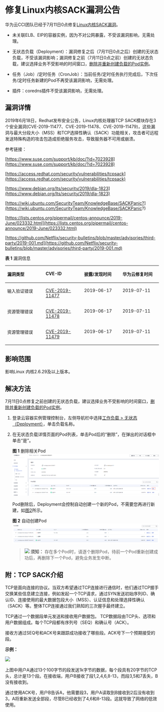 # 修复Linux内核SACK漏洞公告<a name="cci_01_0076"></a>

华为云CCI团队已经于7月11日0点修复[Linux内核SACK漏洞](https://www.huaweicloud.com/notice/2018/20190619122553544.html)。

-   未关联ELB、EIP的容器实例，因为不对公网暴露，不受该漏洞影响，无需处理。

-   无状态负载（Deployment）：漏洞修复之后（7月11日0点之后）创建的无状态负载，不受该漏洞影响；漏洞修复之前（7月11日0点之前）创建的无状态负载，建议选择业务不受影响的时间窗口，[删除并重新创建负载的Pod实例](#section1446470135915)。
-   任务（Job）/定时任务（CronJob）：当前任务/定时任务执行完成后，下次任务/定时任务新建的Pod不再受该漏洞影响，无需处理。
-   插件：coredns插件不受该漏洞影响，无需处理。

## 漏洞详情<a name="section16102913144819"></a>

2019年6月18日，Redhat发布安全公告，Linux内核处理器TCP SACK模块存在3个安全漏洞\(CVE-2019-11477、CVE-2019-11478、CVE-2019-11479\)，这些漏洞与最大分段大小（MSS）和TCP选择性确认（SACK）功能相关，攻击者可远程发送特殊构造的攻击包造成拒绝服务攻击，导致服务器不可用或崩溃。

参考链接：

[https://www.suse.com/support/kb/doc/?id=7023928](https://www.suse.com/support/kb/doc/?id=7023928)

[https://access.redhat.com/security/vulnerabilities/tcpsack](https://access.redhat.com/security/vulnerabilities/tcpsack)

[https://www.debian.org/lts/security/2019/dla-1823](https://www.debian.org/lts/security/2019/dla-1823)

[https://wiki.ubuntu.com/SecurityTeam/KnowledgeBase/SACKPanic?](https://wiki.ubuntu.com/SecurityTeam/KnowledgeBase/SACKPanic?)

[https://lists.centos.org/pipermail/centos-announce/2019-June/023332.html](https://lists.centos.org/pipermail/centos-announce/2019-June/023332.html)

[https://github.com/Netflix/security-bulletins/blob/master/advisories/third-party/2019-001.md](https://github.com/Netflix/security-bulletins/blob/master/advisories/third-party/2019-001.md)

**表 1**  漏洞信息

<a name="table1565618845915"></a>
<table><thead align="left"><tr id="row065718811595"><th class="cellrowborder" valign="top" width="25%" id="mcps1.2.5.1.1"><p id="p265798165915"><a name="p265798165915"></a><a name="p265798165915"></a>漏洞类型</p>
</th>
<th class="cellrowborder" valign="top" width="25%" id="mcps1.2.5.1.2"><p id="p465798195911"><a name="p465798195911"></a><a name="p465798195911"></a>CVE-ID</p>
</th>
<th class="cellrowborder" valign="top" width="25%" id="mcps1.2.5.1.3"><p id="p365720810595"><a name="p365720810595"></a><a name="p365720810595"></a>披露/发现时间</p>
</th>
<th class="cellrowborder" valign="top" width="25%" id="mcps1.2.5.1.4"><p id="p1365711835912"><a name="p1365711835912"></a><a name="p1365711835912"></a>华为云修复时间</p>
</th>
</tr>
</thead>
<tbody><tr id="row1120510564498"><td class="cellrowborder" valign="top" width="25%" headers="mcps1.2.5.1.1 "><p id="p177230203311"><a name="p177230203311"></a><a name="p177230203311"></a>输入验证错误</p>
</td>
<td class="cellrowborder" valign="top" width="25%" headers="mcps1.2.5.1.2 "><p id="p1665713818593"><a name="p1665713818593"></a><a name="p1665713818593"></a><a href="https://cve.mitre.org/cgi-bin/cvename.cgi?name=CVE-2019-11477" target="_blank" rel="noopener noreferrer">CVE-2019-11477</a></p>
</td>
<td class="cellrowborder" valign="top" width="25%" headers="mcps1.2.5.1.3 "><p id="p7206656134917"><a name="p7206656134917"></a><a name="p7206656134917"></a>2019-06-17</p>
</td>
<td class="cellrowborder" valign="top" width="25%" headers="mcps1.2.5.1.4 "><p id="p6334947152011"><a name="p6334947152011"></a><a name="p6334947152011"></a>2019-07-11</p>
</td>
</tr>
<tr id="row1056225316496"><td class="cellrowborder" valign="top" width="25%" headers="mcps1.2.5.1.1 "><p id="p85631153164916"><a name="p85631153164916"></a><a name="p85631153164916"></a>资源管理错误</p>
</td>
<td class="cellrowborder" valign="top" width="25%" headers="mcps1.2.5.1.2 "><p id="p756320532491"><a name="p756320532491"></a><a name="p756320532491"></a><a href="https://cve.mitre.org/cgi-bin/cvename.cgi?name=CVE-2019-11478" target="_blank" rel="noopener noreferrer">CVE-2019-11478</a></p>
</td>
<td class="cellrowborder" valign="top" width="25%" headers="mcps1.2.5.1.3 "><p id="p1256325344920"><a name="p1256325344920"></a><a name="p1256325344920"></a>2019-06-17</p>
</td>
<td class="cellrowborder" valign="top" width="25%" headers="mcps1.2.5.1.4 "><p id="p39042227504"><a name="p39042227504"></a><a name="p39042227504"></a>2019-07-11</p>
</td>
</tr>
<tr id="row19657198185917"><td class="cellrowborder" valign="top" width="25%" headers="mcps1.2.5.1.1 "><p id="p185191344145311"><a name="p185191344145311"></a><a name="p185191344145311"></a>资源管理错误</p>
</td>
<td class="cellrowborder" valign="top" width="25%" headers="mcps1.2.5.1.2 "><p id="p12349310588"><a name="p12349310588"></a><a name="p12349310588"></a><a href="https://cve.mitre.org/cgi-bin/cvename.cgi?name=CVE-2019-11479" target="_blank" rel="noopener noreferrer">CVE-2019-11479</a></p>
</td>
<td class="cellrowborder" valign="top" width="25%" headers="mcps1.2.5.1.3 "><p id="p206589816592"><a name="p206589816592"></a><a name="p206589816592"></a>2019-06-17</p>
</td>
<td class="cellrowborder" valign="top" width="25%" headers="mcps1.2.5.1.4 "><p id="p9912162265017"><a name="p9912162265017"></a><a name="p9912162265017"></a>2019-07-11</p>
</td>
</tr>
</tbody>
</table>

## 影响范围<a name="section194116513488"></a>

影响Linux 内核2.6.29及以上版本。

## 解决方法<a name="section1446470135915"></a>

7月11日0点修复之前创建的无状态负载，建议选择业务不受影响的时间窗口，[删除并重新创建负载的Pod实例](#section1446470135915)。

1.  登录云容器实例管理控制台，左侧导航栏中选择[工作负载 \> 无状态（Deployment）](https://console.huaweicloud.com/cci/?#/app/workload/deployment/list)，单击负载名称。
2.  在无状态负载详情页面的Pod列表，单击Pod后的“删除”，在弹出的对话框中单击“是”。

    **图 1**  删除相关Pod<a name="fig17400171019714"></a>  
    ![](figures/删除相关Pod.png "删除相关Pod")

    Pod删除后，Deployment会控制自动创建一个新的Pod，不需要您再进行新建，如[图2](#fig18810183164014)所示。

    **图 2**  自动创建Pod<a name="fig18810183164014"></a>  
    ![](figures/自动创建Pod.png "自动创建Pod")

    >![](public_sys-resources/icon-notice.gif) **须知：** 
    >存在多个Pod时，请逐个删除Pod，待前一个Pod重新创建成功后，再删除下一个Pod，避免业务发生中断。


## 附：TCP SACK介绍<a name="section11904733145410"></a>

TCP是面向连接的协议。当双方希望通过TCP连接进行通信时，他们通过TCP握手交换某些信息建立连接，例如发起一个TCP请求，通过SYN发送初始序列ID、确认ID、连接使用的最大数据包段大小（MSS）、认证信息和处理选择性确认（SACK）等。整体TCP连接通过我们熟知的三次握手最终建立。

TCP通过一个数据段单元发送和接收用户数据包。 TCP数据段由TCP头、选项和用户数据组成。每个TCP段都有序列号（SEQ）和确认号（ACK）。

接收方通过SEQ号和ACK号来跟踪成功接收了哪些段。ACK号下一个预期接受的段。

**示例：**

![](figures/TCP-SACK示例.png)

上图中用户A通过13个100字节的段发送1k字节的数据，每个段具有20字节的TCP头，总计是13个段。在接收端，用户B接收了段1,2,4,6,8-13，而段3,5和7丢失，B没有接收到。

通过使用ACK号，用户B告诉A，他需要段3，用户A读取到B接收到2后没有收到3，A将重新发送全部段，尽管B已经收到了4,6和8-13段。这就导致了网络的低效使用。

